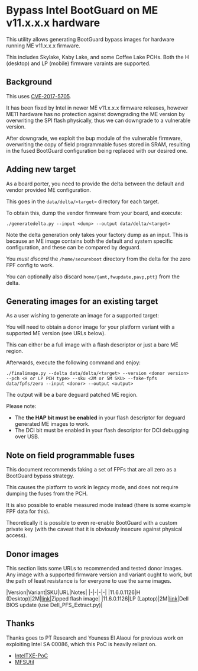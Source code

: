 # Bypass Intel BootGuard on ME v11.x.x.x hardware

This utility allows generating BootGuard bypass images for hardware running ME v11.x.x.x firmware.

This includes Skylake, Kaby Lake, and some Coffee Lake PCHs. Both the H (desktop) and LP (mobile) firmware
varaints are supported.

## Background

This uses [CVE-2017-5705](https://www.intel.com/content/www/us/en/security-center/advisory/intel-sa-00086.html).

It has been fixed by Intel in newer ME v11.x.x.x firmware releases, however ME11 hardware has no protection
against downgrading the ME version by overwriting the SPI flash physically, thus we can downgrade to a vulnerable
version.

After downgrade, we exploit the bup module of the vulnerable firmware, overwriting the copy of field programmable fuses
stored in SRAM, resulting in the fused BootGuard configuration being replaced with our desired one.

## Adding new target

As a board porter, you need to provide the delta between the default and vendor provided ME configuration.

This goes in the `data/delta/<target>` directory for each target.

To obtain this, dump the vendor firmware from your board, and execute:

`./generatedelta.py --input <dump> --output data/delta/<target>`

Note the delta generation only takes your factory dump as an input. This is because an ME image contains both the
default and system specific configuration, and these can be compared by deguard.

You *must discard* the `/home/secureboot` directory from the delta for the zero FPF config to work.

You can optionally also discard `home/{amt,fwupdate,pavp,ptt}` from the delta.

## Generating images for an existing target

As a user wishing to generate an image for a supported target:

You will need to obtain a donor image for your platform variant with a supported ME version (see URLs below).

This can either be a full image with a flash descriptor or just a bare ME region.

Afterwards, execute the following command and enjoy:

`./finalimage.py --delta data/delta/<target> --version <donor version> --pch <H or LP PCH type> --sku <2M or 5M SKU> --fake-fpfs data/fpfs/zero --input <donor> --output <output>`

The output will be a bare deguard patched ME region.

Please note:
- The **the HAP bit must be enabled** in your flash descriptor for deguard generated ME images to work.
- The DCI bit must be enabled in your flash descriptor for DCI debugging over USB.


## Note on field programmable fuses

This document recommends faking a set of FPFs that are all zero as a BootGuard bypass strategy.

This causes the platform to work in legacy mode, and does not require dumping the fuses from the PCH.

It is also possible to enable measured mode instead (there is some example FPF data for this).

Theoretically it is possible to even re-enable BootGuard with a custom private key (with the caveat that it is
obviously insecure against physical access).

## Donor images

This section lists some URLs to recommended and tested donor images. Any image with a supported firmware
version and variant ought to work, but the path of least resistance is for everyone to use the same images.

|Version|Variant|SKU|URL|Notes|
|-|-|-|-|
|11.6.0.1126|H (Desktop)|2M|[link](https://web.archive.org/web/20230822134231/https://download.asrock.com/BIOS/1151/H110M-DGS(7.30)ROM.zip)|Zipped flash image|
|11.6.0.1126|LP (Laptop)|2M|[link](https://web.archive.org/web/20241110222323/https://dl.dell.com/FOLDER04573471M/1/Inspiron_5468_1.3.0.exe)|Dell BIOS update (use Dell_PFS_Extract.py)|

## Thanks

Thanks goes to PT Research and Youness El Alaoui for previous work on exploiting Intel SA 00086, which this PoC is heavily reliant on.

- [IntelTXE-PoC](https://github.com/kakaroto/IntelTXE-PoC)
- [MFSUtil](https://github.com/kakaroto/MFSUtil)
